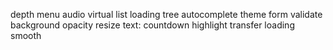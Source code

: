 depth menu
audio
virtual list
loading tree
autocomplete
theme
form validate
background opacity
resize
text: countdown highlight
transfer
loading smooth
